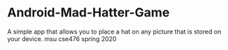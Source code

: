 # Android-Mad-Hatter-Game
A simple app that allows you to place a hat on any picture that is stored on your device.
msu cse476 spring 2020
